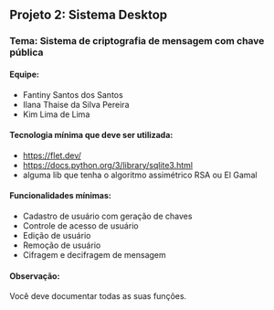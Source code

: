 ## Projeto 2: Sistema Desktop
### Tema: Sistema de criptografia de mensagem com chave pública
#### Equipe:
- Fantiny Santos dos Santos
- Ilana Thaise da Silva Pereira
- Kim Lima de Lima

#### Tecnologia mínima que deve ser utilizada:
- https://flet.dev/
- https://docs.python.org/3/library/sqlite3.html
- alguma lib que tenha o algoritmo assimétrico RSA ou El Gamal

#### Funcionalidades mínimas:
- Cadastro de usuário com geração de chaves
- Controle de acesso de usuário
- Edição de usuário
- Remoção de usuário
- Cifragem e decifragem de mensagem

#### Observação:
Você deve documentar todas as suas funções.
